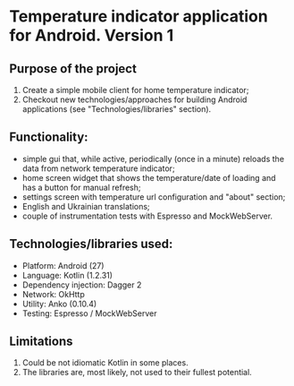 # Temperature indicator application for Android. Version 1

## Purpose of the project
1. Create a simple mobile client for home temperature indicator;
2. Checkout new technologies/approaches for building Android applications (see "Technologies/libraries" section).

## Functionality:
 * simple gui that, while active, periodically (once in a minute) reloads the data from network temperature indicator;
 * home screen widget that shows the temperature/date of loading and has a button for manual refresh;
 * settings screen with temperature url configuration and "about" section;
 * English and Ukrainian translations;
 * couple of instrumentation tests with Espresso and MockWebServer.

## Technologies/libraries used:
 * Platform: Android (27)
 * Language: Kotlin (1.2.31)
 * Dependency injection: Dagger 2
 * Network: OkHttp
 * Utility: Anko (0.10.4)
 * Testing: Espresso / MockWebServer

 ## Limitations
 1. Could be not idiomatic Kotlin in some places.
 2. The libraries are, most likely, not used to their fullest potential.